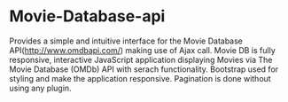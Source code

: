 # Movie-Database-api
Provides a simple and intuitive interface for the Movie Database API(http://www.omdbapi.com/) making use of Ajax call.
Movie DB is fully responsive, interactive JavaScript application displaying Movies via The Movie Database (OMDb) API with serach functionality.
Bootstrap used for styling and make the application responsive.
Pagination is done without using any plugin.
